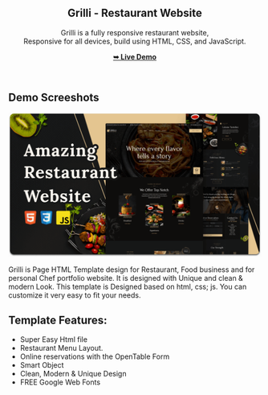 <div align="center">
  

  <h2 align="center">Grilli - Restaurant Website</h2>

  Grilli is a fully responsive restaurant website, <br />Responsive for all devices, build using HTML, CSS, and JavaScript.

  <a href="https://daoudisif.github.io/Restaurant-website/"><strong>➥ Live Demo</strong></a>

</div>

<br />

<h2>Demo Screeshots</h2>

![Grilli Desktop Demo](./readme-images/desktop.png "Desktop Demo")

Grilli is Page HTML Template design for Restaurant, Food business and for personal Chef portfolio website. It is designed with Unique and clean & modern Look. This template is Designed based on html, css; js. You can customize it very easy to fit your needs.


<h2>Template Features:</h2>
<ul>
<li>Super Easy Html file</li>
<li>Restaurant Menu Layout.</li>
<li>Online reservations with the OpenTable Form</li>
<li>Smart Object</li>
<li>Clean, Modern & Unique Design</li>
<li>FREE Google Web Fonts</li>
</ul>

